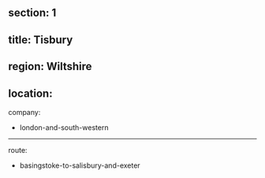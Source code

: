 ﻿section: 1
----
title: Tisbury
----
region: Wiltshire
----
location: 
----
company:
- london-and-south-western
----
route:
- basingstoke-to-salisbury-and-exeter
